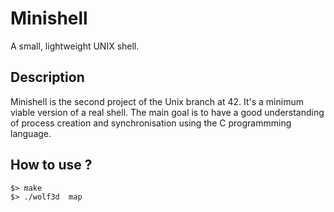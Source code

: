 # Minishell
A small, lightweight UNIX shell.

## Description
Minishell is the second project of the Unix branch at 42.
It's a minimum viable version of a real shell.
The main goal is to have a good understanding of process creation and
synchronisation using the C programmming language.

## How to use ?

```
$> make
$> ./wolf3d  map
```
